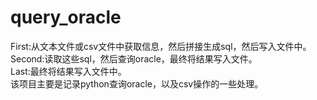 # query_oracle
First:从文本文件或csv文件中获取信息，然后拼接生成sql，然后写入文件中。<br>
Second:读取这些sql，然后查询oracle，最终将结果写入文件。<br>
Last:最终将结果写入文件中。<br>
该项目主要是记录python查询oracle，以及csv操作的一些处理。
